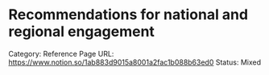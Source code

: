 # Recommendations for national and regional engagement

Category: Reference
Page URL: https://www.notion.so/1ab883d9015a8001a2fac1b088b63ed0
Status: Mixed
